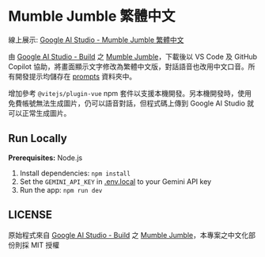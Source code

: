# Mumble Jumble 繁體中文

線上展示: [Google AI Studio - Mumble Jumble 繁體中文](https://aistudio.google.com/app/prompts?state=%7B%22ids%22:%5B%221PLz1ymGabVV1oZjFvDbodY7QiGRPTNpF%22%5D,%22action%22:%22open%22,%22userId%22:%22115817363595740447839%22,%22resourceKeys%22:%7B%7D%7D&usp=sharing)

由 [Google AI Studio - Build](https://aistudio.google.com/apps) 之 [Mumble Jumble](https://aistudio.google.com/apps/bundled/mumble_jumble)，下載後以 VS Code 及 GitHub Copilot 協助，將畫面顯示文字修改為繁體中文版，對話語音也改用中文口音。所有開發提示均儲存在 [prompts](prompts) 資料夾中。

增加參考 `@vitejs/plugin-vue` npm 套件以支援本機開發。另本機開發時，使用免費帳號無法生成圖片，仍可以語音對話，但程式碼上傳到 Google AI Studio 就可以正常生成圖片。

## Run Locally

**Prerequisites:**  Node.js

1. Install dependencies:
   `npm install`
2. Set the `GEMINI_API_KEY` in [.env.local](.env.local) to your Gemini API key
3. Run the app:
   `npm run dev`

## LICENSE

原始程式來自 [Google AI Studio - Build](https://aistudio.google.com/apps) 之 [Mumble Jumble](https://aistudio.google.com/apps/bundled/mumble_jumble)，本專案之中文化部份則採 MIT 授權